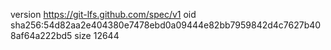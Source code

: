 version https://git-lfs.github.com/spec/v1
oid sha256:54d82aa2e404380e7478ebd0a09444e82bb7959842d4c7627b408af64a222bd5
size 12644
